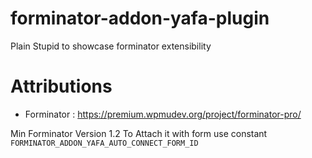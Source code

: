 # forminator-addon-yafa-plugin
Plain Stupid to showcase forminator extensibility

# Attributions
- Forminator : https://premium.wpmudev.org/project/forminator-pro/

Min Forminator Version 1.2
To Attach it with form use constant `FORMINATOR_ADDON_YAFA_AUTO_CONNECT_FORM_ID`
